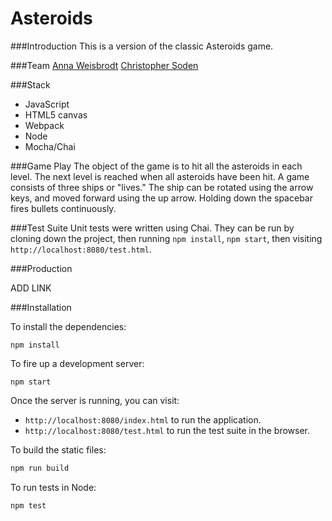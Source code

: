 # Asteroids

###Introduction
This is a version of the classic Asteroids game.

###Team
[Anna Weisbrodt](https://github.com/AnnaCW)
[Christopher Soden](https://github.com/seeker105)

###Stack
* JavaScript
* HTML5 canvas
* Webpack
* Node
* Mocha/Chai

###Game Play
The object of the game is to hit all the asteroids in each level. The next level is reached when all asteroids have been hit. A game consists of three ships or "lives." The ship can be rotated using the arrow keys, and moved forward using the up arrow. Holding down the spacebar fires bullets continuously.

###Test Suite
Unit tests were written using Chai. They can be run by cloning down the project, then running `npm install`, `npm start`, then visiting `http://localhost:8080/test.html`.

###Production

ADD LINK

###Installation

To install the dependencies:

```
npm install
```

To fire up a development server:

```
npm start
```

Once the server is running, you can visit:

* `http://localhost:8080/index.html` to run the application.
* `http://localhost:8080/test.html` to run the test suite in the browser.

To build the static files:

```js
npm run build
```


To run tests in Node:

```js
npm test
```
